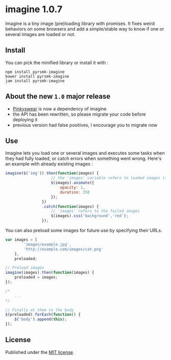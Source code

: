 imagine 1.0.7
=============

Imagine is a tiny image (pre)loading library with promises. It fixes weird behaviors on some browsers and add a simple/stable way to know if one or several images are loaded or not.

Install
-------

You can pick the minified library or install it with :

```
npm install pyrsmk-imagine
bower install pyrsmk-imagine
jam install pyrsmk-imagine
```

About the new `1.0` major release
---------------------------------

- [Pinkyswear](https://github.com/timjansen/pinkyswear.js) is now a dependency of imagine
- the API has been rewritten, so please migrate your code before deploying it
- previous version had false positives, I encourage you to migrate now

Use
---

Imagine lets you load one or several images and executes some tasks when they had fully loaded, or catch errors when something went wrong. Here's an example with already existing images :

```js
imagine($('img')).then(function(images) {
					// the 'images' variable refers to loaded images (all of them in fact, since no error has been caught)
					$(images).animate({
						opacity: 1,
						duration: 250
					});
				})
				.catch(function(images) {
					// 'images' refers to the failed images
					$(images).css('background','red');
				});
```

You can also preload some images for future use by specifying their URLs.

```js
var images = [
		'images/example.jpg',
		'http://example.com/images/cat.png'
	],
	preloaded;

// Preload images
imagine(images).then(function(images) {
    preloaded = images;
});

/*
	...
*/

// Finally at them to the body
$(preloaded).forEach(function() {
	$('body').append(this);
});
```

License
-------

Published under the [MIT license](http://dreamysource.mit-license.org).
